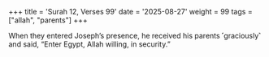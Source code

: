 +++
title = 'Surah 12, Verses 99'
date = '2025-08-27'
weight = 99
tags = ["allah", "parents"]
+++

When they entered Joseph’s presence, he received his parents ˹graciously˺ and said, “Enter Egypt, Allah willing, in security.”
